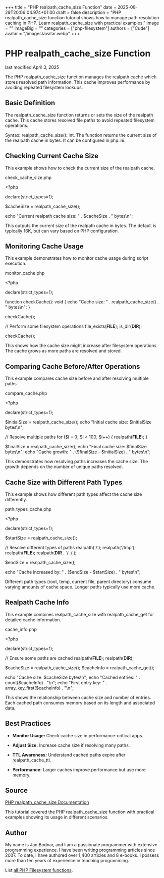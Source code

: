 +++
title = "PHP realpath_cache_size Function"
date = 2025-08-29T20:06:04.974+01:00
draft = false
description = "PHP realpath_cache_size function tutorial shows how to manage path resolution caching in PHP. Learn realpath_cache_size with practical examples."
image = ""
imageBig = ""
categories = ["php-filesystem"]
authors = ["Cude"]
avatar = "/images/avatar.webp"
+++

# PHP realpath_cache_size Function

last modified April 3, 2025

The PHP realpath_cache_size function manages the realpath cache
which stores resolved path information. This cache improves performance by
avoiding repeated filesystem lookups.

## Basic Definition

The realpath_cache_size function returns or sets the size of the
realpath cache. This cache stores resolved file paths to avoid repeated
filesystem operations.

Syntax: realpath_cache_size(): int. The function returns the current
size of the realpath cache in bytes. It can be configured in php.ini.

## Checking Current Cache Size

This example shows how to check the current size of the realpath cache.

check_cache_size.php
  

&lt;?php

declare(strict_types=1);

$cacheSize = realpath_cache_size();

echo "Current realpath cache size: " . $cacheSize . " bytes\n";

This outputs the current size of the realpath cache in bytes. The default is
typically 16K, but can vary based on PHP configuration.

## Monitoring Cache Usage

This example demonstrates how to monitor cache usage during script execution.

monitor_cache.php
  

&lt;?php

declare(strict_types=1);

function checkCache(): void {
    echo "Cache size: " . realpath_cache_size() . " bytes\n";
}

checkCache();

// Perform some filesystem operations
file_exists(__FILE__);
is_dir(__DIR__);

checkCache();

This shows how the cache size might increase after filesystem operations. The
cache grows as more paths are resolved and stored.

## Comparing Cache Before/After Operations

This example compares cache size before and after resolving multiple paths.

compare_cache.php
  

&lt;?php

declare(strict_types=1);

$initialSize = realpath_cache_size();
echo "Initial cache size: $initialSize bytes\n";

// Resolve multiple paths
for ($i = 0; $i &lt; 100; $i++) {
    realpath(__FILE__);
}

$finalSize = realpath_cache_size();
echo "Final cache size: $finalSize bytes\n";
echo "Cache growth: " . ($finalSize - $initialSize) . " bytes\n";

This demonstrates how resolving paths increases the cache size. The growth
depends on the number of unique paths resolved.

## Cache Size with Different Path Types

This example shows how different path types affect the cache size differently.

path_types_cache.php
  

&lt;?php

declare(strict_types=1);

$startSize = realpath_cache_size();

// Resolve different types of paths
realpath('/');
realpath('/tmp');
realpath(__FILE__);
realpath(__DIR__ . '/../');

$endSize = realpath_cache_size();

echo "Cache increased by: " . ($endSize - $startSize) . " bytes\n";

Different path types (root, temp, current file, parent directory) consume
varying amounts of cache space. Longer paths typically use more cache.

## Realpath Cache Info

This example combines realpath_cache_size with
realpath_cache_get for detailed cache information.

cache_info.php
  

&lt;?php

declare(strict_types=1);

// Ensure some paths are cached
realpath(__FILE__);
realpath(__DIR__);

$cacheSize = realpath_cache_size();
$cacheInfo = realpath_cache_get();

echo "Cache size: $cacheSize bytes\n";
echo "Cached entries: " . count($cacheInfo) . "\n";
echo "First entry key: " . array_key_first($cacheInfo) . "\n";

This shows the relationship between cache size and number of entries. Each
cached path consumes memory based on its length and associated data.

## Best Practices

- **Monitor Usage:** Check cache size in performance-critical apps.

- **Adjust Size:** Increase cache size if resolving many paths.

- **TTL Awareness:** Understand cached paths expire after realpath_cache_ttl.

- **Performance:** Larger caches improve performance but use more memory.

## Source

[PHP realpath_cache_size Documentation](https://www.php.net/manual/en/function.realpath-cache-size.php)

This tutorial covered the PHP realpath_cache_size function with
practical examples showing its usage in different scenarios.

## Author

My name is Jan Bodnar, and I am a passionate programmer with extensive
programming experience. I have been writing programming articles since 2007.
To date, I have authored over 1,400 articles and 8 e-books. I possess more
than ten years of experience in teaching programming.

List [all PHP Filesystem functions](/php/#php-fs).